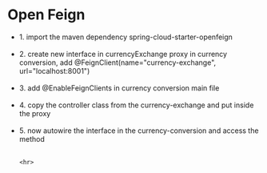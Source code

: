 <h1>Open Feign</h1>

<ul class="list-group">
    <li class="list-group-item">1. import the maven dependency spring-cloud-starter-openfeign</li>
    <br>
    <li class="list-group-item">2. create new interface in currencyExchange proxy in currency conversion, add @FeignClient(name="currency-exchange", url="localhost:8001")
    </li>
    <br>
    <li class="list-group-item">3. add @EnableFeignClients in currency conversion main file</li>
    <br>
    <li class="list-group-item">4. copy the controller class from the currency-exchange and put inside the proxy</li>
    <br>
    <li class="list-group-item">5. now autowire the interface in the currency-conversion and access the method</li>
    <br>

    <hr>
</ul>